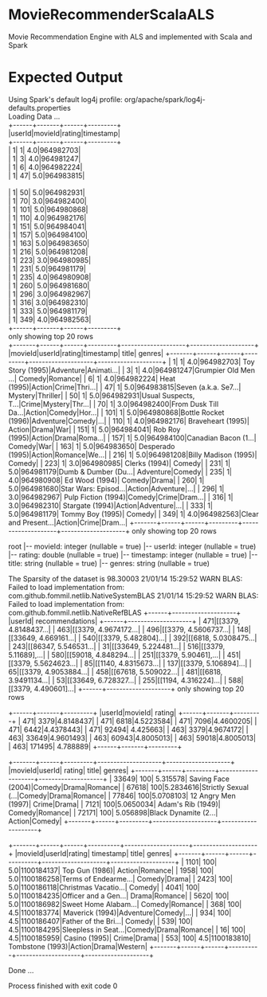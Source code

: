 # MovieRecommenderScalaALS
Movie Recommendation Engine with ALS and implemented with Scala and Spark

# Expected Output

Using Spark's default log4j profile: org/apache/spark/log4j-defaults.properties<br>
Loading Data ...<br>
+------+-------+------+---------+<br>
|userId|movieId|rating|timestamp|<br>
+------+-------+------+---------+<br>
|     1|      1|   4.0|964982703|<br>
|     1|      3|   4.0|964981247|<br>
|     1|      6|   4.0|964982224|<br>
|     1|     47|   5.0|964983815|<br>
<br>|     1|     50|   5.0|964982931|
<br>|     1|     70|   3.0|964982400|
<br>|     1|    101|   5.0|964980868|
<br>|     1|    110|   4.0|964982176|
<br>|     1|    151|   5.0|964984041|
<br>|     1|    157|   5.0|964984100|
<br>|     1|    163|   5.0|964983650|
<br>|     1|    216|   5.0|964981208|
<br>|     1|    223|   3.0|964980985|
<br>|     1|    231|   5.0|964981179|
<br>|     1|    235|   4.0|964980908|
<br>|     1|    260|   5.0|964981680|
<br>|     1|    296|   3.0|964982967|
<br>|     1|    316|   3.0|964982310|
<br>|     1|    333|   5.0|964981179|
<br>|     1|    349|   4.0|964982563|
<br>+------+-------+------+---------+
<br>only showing top 20 rows
<br>
+-------+------+------+---------+--------------------+--------------------+
|movieId|userId|rating|timestamp|               title|              genres|
+-------+------+------+---------+--------------------+--------------------+
|      1|     1|   4.0|964982703|    Toy Story (1995)|Adventure|Animati...|
|      3|     1|   4.0|964981247|Grumpier Old Men ...|      Comedy|Romance|
|      6|     1|   4.0|964982224|         Heat (1995)|Action|Crime|Thri...|
|     47|     1|   5.0|964983815|Seven (a.k.a. Se7...|    Mystery|Thriller|
|     50|     1|   5.0|964982931|Usual Suspects, T...|Crime|Mystery|Thr...|
|     70|     1|   3.0|964982400|From Dusk Till Da...|Action|Comedy|Hor...|
|    101|     1|   5.0|964980868|Bottle Rocket (1996)|Adventure|Comedy|...|
|    110|     1|   4.0|964982176|   Braveheart (1995)|    Action|Drama|War|
|    151|     1|   5.0|964984041|      Rob Roy (1995)|Action|Drama|Roma...|
|    157|     1|   5.0|964984100|Canadian Bacon (1...|          Comedy|War|
|    163|     1|   5.0|964983650|    Desperado (1995)|Action|Romance|We...|
|    216|     1|   5.0|964981208|Billy Madison (1995)|              Comedy|
|    223|     1|   3.0|964980985|       Clerks (1994)|              Comedy|
|    231|     1|   5.0|964981179|Dumb & Dumber (Du...|    Adventure|Comedy|
|    235|     1|   4.0|964980908|      Ed Wood (1994)|        Comedy|Drama|
|    260|     1|   5.0|964981680|Star Wars: Episod...|Action|Adventure|...|
|    296|     1|   3.0|964982967| Pulp Fiction (1994)|Comedy|Crime|Dram...|
|    316|     1|   3.0|964982310|     Stargate (1994)|Action|Adventure|...|
|    333|     1|   5.0|964981179|    Tommy Boy (1995)|              Comedy|
|    349|     1|   4.0|964982563|Clear and Present...|Action|Crime|Dram...|
+-------+------+------+---------+--------------------+--------------------+
only showing top 20 rows

root
 |-- movieId: integer (nullable = true)
 |-- userId: integer (nullable = true)
 |-- rating: double (nullable = true)
 |-- timestamp: integer (nullable = true)
 |-- title: string (nullable = true)
 |-- genres: string (nullable = true)

The Sparsity of the dataset is 98.30003
21/01/14 15:29:52 WARN BLAS: Failed to load implementation from: com.github.fommil.netlib.NativeSystemBLAS
21/01/14 15:29:52 WARN BLAS: Failed to load implementation from: com.github.fommil.netlib.NativeRefBLAS
+------+--------------------+
|userId|     recommendations|
+------+--------------------+
|   471|[[3379, 4.8148437...|
|   463|[[3379, 4.9674172...|
|   496|[[3379, 4.5606737...|
|   148|[[33649, 4.669161...|
|   540|[[3379, 5.482804]...|
|   392|[[6818, 5.0308475...|
|   243|[[86347, 5.546531...|
|    31|[[33649, 5.224481...|
|   516|[[3379, 5.11689],...|
|   580|[[59018, 4.848294...|
|   251|[[3379, 5.90461],...|
|   451|[[3379, 5.5624623...|
|    85|[[1140, 4.8315673...|
|   137|[[3379, 5.106894]...|
|    65|[[3379, 4.9053884...|
|   458|[[67618, 5.509022...|
|   481|[[6818, 3.9491134...|
|    53|[[33649, 6.728327...|
|   255|[[1194, 4.316224]...|
|   588|[[3379, 4.490601]...|
+------+--------------------+
only showing top 20 rows

+------+-------+---------+
|userId|movieId|   rating|
+------+-------+---------+
|   471|   3379|4.8148437|
|   471|   6818|4.5223584|
|   471|   7096|4.4600205|
|   471|   6442|4.4378443|
|   471|  92494| 4.425663|
|   463|   3379|4.9674172|
|   463|  33649|4.9601493|
|   463|  60943|4.8005013|
|   463|  59018|4.8005013|
|   463| 171495| 4.788889|
+------+-------+---------+

+-------+------+---------+--------------------+--------------------+
|movieId|userId|   rating|               title|              genres|
+-------+------+---------+--------------------+--------------------+
|  33649|   100| 5.315578|  Saving Face (2004)|Comedy|Drama|Romance|
|  67618|   100|5.2834616|Strictly Sexual (...|Comedy|Drama|Romance|
|  77846|   100|5.0708103| 12 Angry Men (1997)|         Crime|Drama|
|   7121|   100|5.0650034|   Adam's Rib (1949)|      Comedy|Romance|
|  72171|   100| 5.056898|Black Dynamite (2...|       Action|Comedy|
+-------+------+---------+--------------------+--------------------+

+-------+------+------+----------+--------------------+--------------------+
|movieId|userId|rating| timestamp|               title|              genres|
+-------+------+------+----------+--------------------+--------------------+
|   1101|   100|   5.0|1100184137|      Top Gun (1986)|      Action|Romance|
|   1958|   100|   5.0|1100186258|Terms of Endearme...|        Comedy|Drama|
|   2423|   100|   5.0|1100186118|Christmas Vacatio...|              Comedy|
|   4041|   100|   5.0|1100184235|Officer and a Gen...|       Drama|Romance|
|   5620|   100|   5.0|1100186982|Sweet Home Alabam...|      Comedy|Romance|
|    368|   100|   4.5|1100183774|     Maverick (1994)|Adventure|Comedy|...|
|    934|   100|   4.5|1100186407|Father of the Bri...|              Comedy|
|    539|   100|   4.5|1100184295|Sleepless in Seat...|Comedy|Drama|Romance|
|     16|   100|   4.5|1100185959|       Casino (1995)|         Crime|Drama|
|    553|   100|   4.5|1100183810|    Tombstone (1993)|Action|Drama|Western|
+-------+------+------+----------+--------------------+--------------------+

Done ...

Process finished with exit code 0
